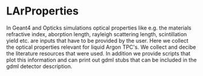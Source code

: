 # LArProperties
In Geant4 and Opticks simulations optical properties like e.g. the materials refractive index, aborption length, rayleigh scattering length, scintillation yield etc.  are inputs that have to be provided by the user. Here we collect the optical properties relevant for liquid Argon TPC's. We collect and decibe the literature resources that were used. In addition we provide scripts that plot this information and can print out gdml stubs that can be included in the gdml detector description. 
